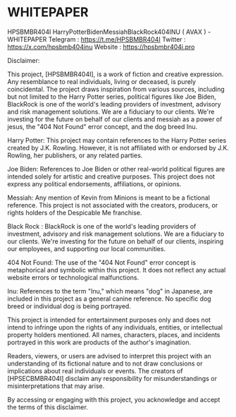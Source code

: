 # WHITEPAPER
HPSBMBR404I HarryPotterBidenMessiahBlackRock404INU ( AVAX ) - WHITEPAPER
Telegram : https://t.me/HPSBMBR404I
Twitter : https://x.com/hpsbmb404inu
Website : https://hpsbmbr404i.pro

Disclaimer:

This project, [HPSBMBR404I], is a work of fiction and creative expression. Any resemblance to real individuals, living or deceased, is purely coincidental. The project draws inspiration from various sources, including but not limited to the Harry Potter series, political figures like Joe Biden, BlackRock is one of the world's leading providers of investment, advisory and risk management solutions. We are a fiduciary to our clients. We're investing for the future on behalf of our clients and messiah as a power of jesus, the "404 Not Found" error concept, and the dog breed Inu.

Harry Potter: This project may contain references to the Harry Potter series created by J.K. Rowling. However, it is not affiliated with or endorsed by J.K. Rowling, her publishers, or any related parties.

Joe Biden: References to Joe Biden or other real-world political figures are intended solely for artistic and creative purposes. This project does not express any political endorsements, affiliations, or opinions.

Messiah: Any mention of Kevin from Minions is meant to be a fictional reference. This project is not associated with the creators, producers, or rights holders of the Despicable Me franchise.

Black Rock : BlackRock is one of the world's leading providers of investment, advisory and risk management solutions. We are a fiduciary to our clients. We're investing for the future on behalf of our clients, inspiring our employees, and supporting our local communities. 

404 Not Found: The use of the "404 Not Found" error concept is metaphorical and symbolic within this project. It does not reflect any actual website errors or technological malfunctions.

Inu: References to the term "Inu," which means "dog" in Japanese, are included in this project as a general canine reference. No specific dog breed or individual dog is being portrayed.

This project is intended for entertainment purposes only and does not intend to infringe upon the rights of any individuals, entities, or intellectual property holders mentioned. All names, characters, places, and incidents portrayed in this work are products of the author's imagination.

Readers, viewers, or users are advised to interpret this project with an understanding of its fictional nature and to not draw conclusions or implications about real individuals or events. The creators of [HPSECBMBR404I] disclaim any responsibility for misunderstandings or misinterpretations that may arise.

By accessing or engaging with this project, you acknowledge and accept the terms of this disclaimer.

